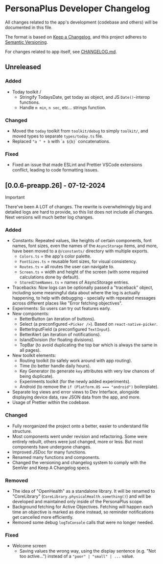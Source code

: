 <!-- markdownlint-disable-file MD024 -->
# PersonaPlus Developer Changelog

All changes related to the app's development (codebase and others) will be documented in this file.

The format is based on [Keep a Changelog](https://keepachangelog.com/en/1.1.0/),
and this project adheres to [Semantic Versioning](https://semver.org/spec/v2.0.0.html).

For changes related to app itself, see [CHANGELOG.md](CHANGELOG.md).

## Unreleased

### Added

- Today toolkit /
  - Stringify TodaysDate, get today as object, and JS `Date()`-interop functions.
  - Handle `m min`, `n sec`, etc... strings function.

### Changed

- Moved the `today` toolkit from `toolkit/debug` to simply `toolkit/`, and moved types to separate `types/today.ts` file.
- Replaced `"a " + b` with \``a ${b}`\` concatenations.

### Fixed

- Fixed an issue that made ESLint and Prettier VSCode extensions conflict, leading to code formatting issues.

## [0.0.6-preapp.26] - 07-12-2024

> [!IMPORTANT]
> There've been A LOT of changes. The rewrite is overwhelmingly big and detailed logs are hard to provide, so this list does not include all changes. Next versions will much better log changes.

### Added

- Constants: Repeated values, like heights of certain components, font names, font sizes, even the names of the `AsyncStorage` items, and more, have been moved to a `@/constants/` directory with multiple exports.
  - `Colors.ts` = the app's color palette.
  - `FontSizes.ts` = reusable font sizes, for visual consistency.
  - `Routes.ts` = all routes the user can navigate to.
  - `Screen.ts` = width and height of the screen (with some required calculations done by default).
  - `StoredItemNames.ts` = names of AsyncStorage entries.
- Tracebacks: Now logs can be optionally passed a "traceback" object, including some meaningful data about where the log is actually happening, to help with debugging - specially with repeated messages across different places like "Error fetching objectives".
- Experiments: So users can try out features early.
- New components:
  - BetterButton (an iteration of buttons).
  - Select (a preconfigured `<Picker />`). Based on `react-native-picker`.
  - BetterInputField (a preconfigured `TextInput`).
  - BetterAlert (an iteration of notifications).
  - IslandDivision (for floating divisions).
  - TopBar (to avoid duplicating the top bar which is always the same in all pages).
- New toolkit elements:
  - Routing toolkit (to safely work around with app routing).
  - Time (to better handle daily hours).
  - Key Generator (to generate `key` attributes with very low chances of being duplicate).
  - Experiments toolkit (for the newly added experiments).
  - Android (to remove the `if (Platform.OS === "android")` boilerplate).
- Separate log views and error views to Dev Interface, alongside displaying device data, raw JSON data from the app, and more.
- Usage of Prettier within the codebase.

### Changed

- Fully reorganized the project onto a better, easier to understand file structure.
- Most components went under revision and refactoring. Some were entirely rebuilt, others were just changed, more or less. But most components have undergone changes.
- Improved JSDoc for many functions.
- Renamed many functions and components.
- Changed the versioning and changelog system to comply with the SemVer and Keep A Changelog specs.

### Removed

- The idea of "OpenHealth" as a standalone library. It will be renamed to "CoreLibrary" (`CoreLibrary.physicalHealth.something()`) and will be developed and maintained only inside of the PersonaPlus scope.
- Background fetching for Active Objectives. Fetching will happen each time an objective is marked as done instead, so reminder notifications get cancelled more efficiently.
- Removed some debug `logToConsole` calls that were no longer needed.

### Fixed

- Welcome screen
  - Saving values the wrong way, using the display sentence (e.g. "Not too active...") instead of a `"poor" | "small" | ...` value.
